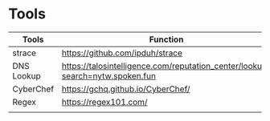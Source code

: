 # Tools

| **Tools**  | **Function**                                                                  |
|------------|-------------------------------------------------------------------------------|
| strace     | https://github.com/ipduh/strace                                               |
| DNS Lookup | https://talosintelligence.com/reputation_center/lookup?search=nytw.spoken.fun |
| CyberChef  | https://gchq.github.io/CyberChef/                                             |
| Regex      | https://regex101.com/                                                         |
|            |                                                                               |
